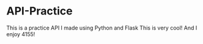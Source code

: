 # API-Practice
This is a practice API I made using Python and Flask
This is very cool! And I enjoy 4155!
